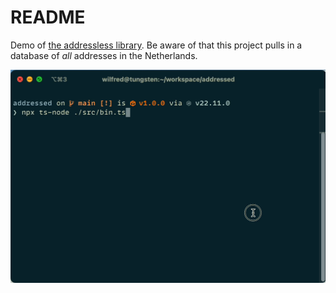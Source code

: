 # README

Demo of [the addressless library](https://github.com/wspringer/addressless). Be
aware of that this project pulls in a database of _all_ addresses in the
Netherlands.

![](./addressed.gif)
